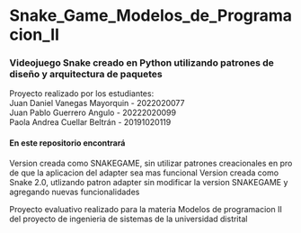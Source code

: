 # Snake_Game_Modelos_de_Programacion_II
<h3>Videojuego Snake creado en Python utilizando patrones de diseño y arquitectura de paquetes</h3>
Proyecto realizado por los estudiantes:<br>
Juan Daniel Vanegas Mayorquin - 2022020077<br>
Juan Pablo Guerrero Angulo - 20222020099<br>
Paola Andrea Cuellar Beltrán - 20191020119<br>

<h4>En este repositorio encontrará</h4>
Version creada como SNAKEGAME, sin utilizar patrones creacionales en pro de que la aplicacion del adapter sea mas funcional
Version creada como Snake 2.0, utlizando patron adapter sin modificar la version SNAKEGAME y agregando nuevas funcionalidades

Proyecto evaluativo realizado para la materia Modelos de programacion II del proyecto de ingenieria de sistemas de la universidad distrital
